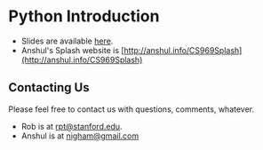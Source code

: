 # Python Introduction

* Slides are available [here](https://github.com/rtirrell/PythonIntroduction/raw/master/Slides/PythonIntroductionSlides.pdf).
* Anshul's Splash website is [http://anshul.info/CS969Splash](http://anshul.info/CS969Splash)

## Contacting Us
Please feel free to contact us with questions, comments, whatever.

* Rob is at rpt@stanford.edu.
* Anshul is at nigham@gmail.com
